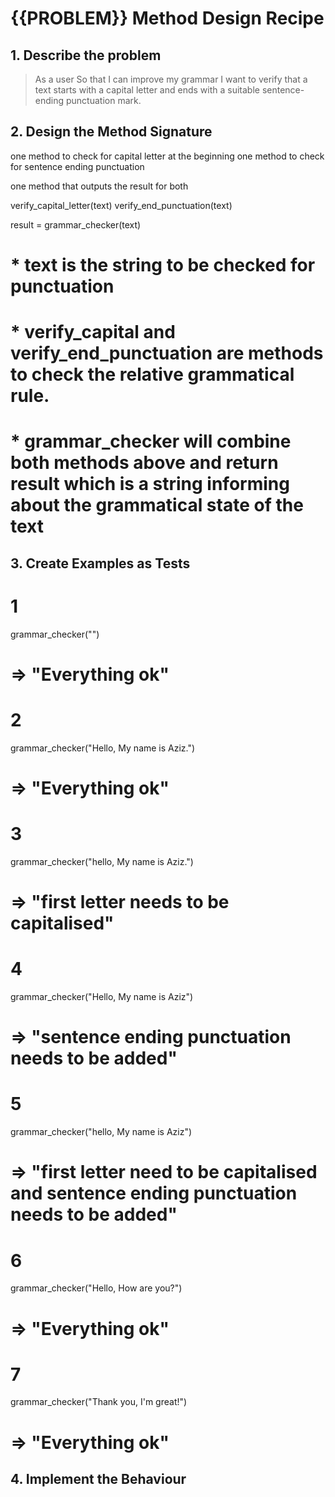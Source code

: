# {{PROBLEM}} Method Design Recipe

## 1. Describe the problem

> As a user
> So that I can improve my grammar
> I want to verify that a text starts with a capital letter and ends with a suitable sentence-ending punctuation mark.

## 2. Design the Method Signature

one method to check for capital letter at the beginning
one method to check for sentence ending punctuation

one method that outputs the result for both

verify_capital_letter(text)
verify_end_punctuation(text)

result = grammar_checker(text)

# * text is the string to be checked for punctuation
# * verify_capital and verify_end_punctuation are methods to check the relative grammatical rule.
# * grammar_checker will combine both methods above and return result which is a string informing about the grammatical state of the text


## 3. Create Examples as Tests

# 1
grammar_checker("")
# => "Everything ok"

# 2
grammar_checker("Hello, My name is Aziz.")
# => "Everything ok"

# 3
grammar_checker("hello, My name is Aziz.")
# => "first letter needs to be capitalised"

# 4
grammar_checker("Hello, My name is Aziz")
# => "sentence ending punctuation needs to be added"

# 5
grammar_checker("hello, My name is Aziz")
# => "first letter need to be capitalised and sentence ending punctuation needs to be added"

# 6
grammar_checker("Hello, How are you?")
# => "Everything ok"

# 7
grammar_checker("Thank you, I'm great!")
# => "Everything ok"

## 4. Implement the Behaviour